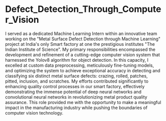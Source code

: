 # Defect_Detection_Through_Computer_Vision

I served as a dedicated Machine Learning Intern within an innovative team working on the "Metal Surface Defect Detection through Machine Learning" project at India's only Smart factory at one the prestigious institutes "The Indian Institute of Science". My primary responsibilities encompassed the development and refinement of a cutting-edge computer vision system that harnessed the Yolov8 algorithm for object detection. In this capacity, I excelled at custom data preprocessing, meticulously fine-tuning models, and optimizing the system to achieve exceptional accuracy in detecting and classifying six distinct metal surface defects: crazing, rolled, patches, pitted, inclusion, and scratches. My efforts contributed significantly to enhancing quality control processes in our smart factory, effectively demonstrating the immense potential of deep neural networks and convolutional neural networks in revolutionizing metal product quality assurance. This role provided me with the opportunity to make a meaningful impact in the manufacturing industry while pushing the boundaries of computer vision technology.
